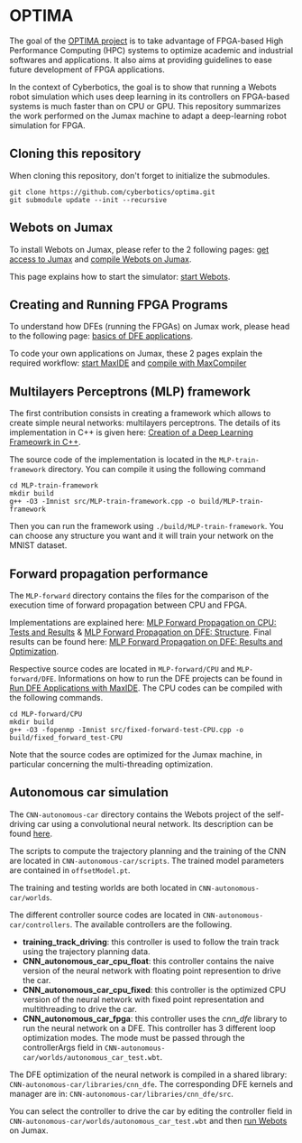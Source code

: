 # OPTIMA
The goal of the [OPTIMA project](https://optima-hpc.eu/project/) is to take advantage of FPGA-based High Performance Computing (HPC) systems to optimize academic and industrial softwares and applications. It also aims at providing guidelines to ease future development of FPGA applications.

In the context of Cyberbotics, the goal is to show that running a Webots robot simulation which uses deep learning in its controllers on FPGA-based systems is much faster than on CPU or GPU. This repository summarizes the work performed on the Jumax machine to adapt a deep-learning robot simulation for FPGA.

## Cloning this repository

When cloning this repository, don't forget to initialize the submodules.
``` console
git clone https://github.com/cyberbotics/optima.git
git submodule update --init --recursive
```


## Webots on Jumax
To install Webots on Jumax, please refer to the 2 following pages: [get access to Jumax](https://github.com/cyberbotics/optima/wiki/Access-Jumax) and [compile Webots on Jumax](https://github.com/cyberbotics/optima/wiki/Compile-Webots-on-Jumax).

This page explains how to start the simulator: [start Webots](https://github.com/cyberbotics/optima/wiki/Start-Webots).

## Creating and Running FPGA Programs
To understand how DFEs (running the FPGAs) on Jumax work, please head to the following page: [basics of DFE applications](https://github.com/cyberbotics/optima/wiki/Basics-of-DFE-Applications).

To code your own applications on Jumax, these 2 pages explain the required workflow: [start MaxIDE](https://github.com/cyberbotics/optima/wiki/Start-MaxIDE) and [compile with MaxCompiler](https://github.com/cyberbotics/optima/wiki/Compile-with-MaxCompiler)


## Multilayers Perceptrons (MLP) framework
The first contribution consists in creating a framework which allows to create simple neural networks: multilayers perceptrons. The details of its implementation in C++ is given here: [Creation of a Deep Learning Frameowrk in C++](https://github.com/cyberbotics/optima/wiki/Creation-of-a-MLP-Deep-Learning-Framework-in-CPP). 

The source code of the implementation is located in the `MLP-train-framework` directory. You can compile it using the following command
``` console
cd MLP-train-framework
mkdir build
g++ -O3 -Imnist src/MLP-train-framework.cpp -o build/MLP-train-framework
```
Then you can run the framework using `./build/MLP-train-framework`. You can choose any structure you want and it will train your network on the MNIST dataset.


## Forward propagation performance
The `MLP-forward` directory contains the files for the comparison of the execution time of forward propagation between CPU and FPGA. 

Implementations are explained here: [MLP Forward Propagation on CPU: Tests and Results](https://github.com/cyberbotics/optima/wiki/MLP-Forward-Propagation-on-CPU:-Tests-and-Results) & [MLP Forward Propagation on DFE: Structure](https://github.com/cyberbotics/optima/wiki/MLP-Forward-Propagation-on-DFE:-Structure). Final results can be found here: [MLP Forward Propagation on DFE: Results and Optimization](https://github.com/cyberbotics/optima/wiki/MLP-Forward-Propagation-on-DFE:-Results-and-Optimization).

Respective source codes are located in `MLP-forward/CPU` and `MLP-forward/DFE`. Informations on how to run the DFE projects can be found in [Run DFE Applications with MaxIDE](https://github.com/cyberbotics/optima/wiki/Run-DFE-Applications-With-MaxIDE). The CPU codes can be compiled with the following commands.
```console
cd MLP-forward/CPU
mkdir build
g++ -O3 -fopenmp -Imnist src/fixed-forward-test-CPU.cpp -o build/fixed_forward_test-CPU
```

Note that the source codes are optimized for the Jumax machine, in particular concerning the multi-threading optimization. 

## Autonomous car simulation
The `CNN-autonomous-car` directory contains the Webots project of the self-driving car using a convolutional neural network. Its description can be found [here](https://github.com/cyberbotics/optima/wiki/Autonomous-Car-Simulation).

The scripts to compute the trajectory planning and the training of the CNN are located in `CNN-autonomous-car/scripts`. The trained model parameters are contained in `offsetModel.pt`.

The training and testing worlds are both located in `CNN-autonomous-car/worlds`.

The different controller source codes are located in `CNN-autonomous-car/controllers`. The available controllers are the following.
* **training_track_driving**: this controller is used to follow the train track using the trajectory planning data.
* **CNN_autonomous_car_cpu_float**: this controller contains the naive version of the neural network with floating point represention to drive the car. 
* **CNN_autonomous_car_cpu_fixed**: this controller is the optimized CPU version of the neural network with fixed point representation and multithreading to drive the car.
* **CNN_autonomous_car_fpga**: this controller uses the _cnn_dfe_ library to run the neural network on a DFE. This controller has 3 different loop optimization modes. The mode must be passed through the controllerArgs field in `CNN-autonomous-car/worlds/autonomous_car_test.wbt`.

The DFE optimization of the neural network is compiled in a shared library: `CNN-autonomous-car/libraries/cnn_dfe`. The corresponding DFE kernels and manager are in: `CNN-autonomous-car/libraries/cnn_dfe/src`.

You can select the controller to drive the car by editing the controller field in `CNN-autonomous-car/worlds/autonomous_car_test.wbt` and then [run Webots](https://github.com/cyberbotics/optima/wiki/Start-Webots) on Jumax.

